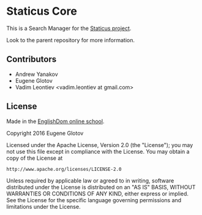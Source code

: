 # Staticus Core

This is a Search Manager for the [Staticus project](https://github.com/KIVagant/staticus).

Look to the parent repository for more information.

## Contributors

- Andrew Yanakov <ayanakov at englishdom.com>
- Eugene Glotov <kivagant at gmail.com>
- Vadim Leontiev <vadim.leontiev at gmail.com>

## License

Made in the [EnglishDom online school](https://www.englishdom.com/en/).

Copyright 2016 Eugene Glotov <kivagant at gmail.com>

Licensed under the Apache License, Version 2.0 (the "License");
you may not use this file except in compliance with the License.
You may obtain a copy of the License at

    http://www.apache.org/licenses/LICENSE-2.0

Unless required by applicable law or agreed to in writing, software
distributed under the License is distributed on an "AS IS" BASIS,
WITHOUT WARRANTIES OR CONDITIONS OF ANY KIND, either express or implied.
See the License for the specific language governing permissions and
limitations under the License.